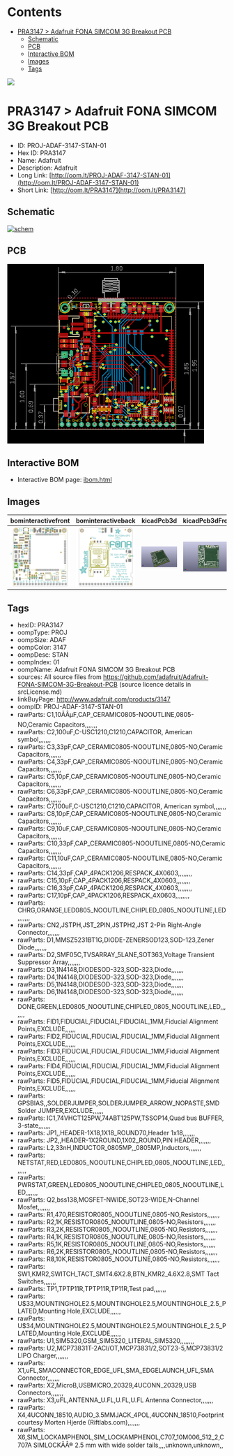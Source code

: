 



Contents
========

* [PRA3147 > Adafruit FONA SIMCOM 3G Breakout PCB](#pra3147--adafruit-fona-simcom-3g-breakout-pcb)
	* [Schematic](#schematic)
	* [PCB](#pcb)
	* [Interactive BOM](#interactive-bom)
	* [Images](#images)
	* [Tags](#tags)
  
![][im]
# PRA3147 > Adafruit FONA SIMCOM 3G Breakout PCB

- ID: PROJ-ADAF-3147-STAN-01
- Hex ID: PRA3147
- Name: Adafruit
- Description: Adafruit
- Long Link: [http://oom.lt/PROJ-ADAF-3147-STAN-01](http://oom.lt/PROJ-ADAF-3147-STAN-01)
- Short Link: [http://oom.lt/PRA3147](http://oom.lt/PRA3147)

## Schematic
  
[![schem](eagleSchemImage.png)](eagleSchemImage.png)
## PCB
  
[![pcb](eagleImage.png)](eagleImage.png)
## Interactive BOM

- Interactive BOM page: [ibom.html](https://htmlpreview.github.io/?https://github.com/oomlout/oomlout_OOMP_projects/blob/main/PROJ-ADAF-3147-STAN-01/kicad/bom/ibom.html)

## Images
  
  

|bominteractivefront|bominteractiveback|kicadPcb3d|kicadPcb3dFront|kicadPcb3dBack|eagleImage|eagleSchemImage|pcbdraw|pcbdrawback|
| :---: | :---: | :---: | :---: | :---: | :---: | :---: | :---: | :---: |
|[![bominteractivefront](bomFront_140.png)](bomFront.png)|[![bominteractiveback](bomBack_140.png)](bomBack.png)|[![kicadPcb3d](kicadPcb3d_140.png)](kicadPcb3d.png)|[![kicadPcb3dFront](kicadPcb3dFront_140.png)](kicadPcb3dFront.png)|[![kicadPcb3dBack](kicadPcb3dBack_140.png)](kicadPcb3dBack.png)|[![eagleImage](eagleImage_140.png)](eagleImage.png)|[![eagleSchemImage](eagleSchemImage_140.png)](eagleSchemImage.png)|[![pcbdraw](pcbdraw_140.png)](pcbdraw.png)|[![pcbdrawback](pcbdrawBack_140.png)](pcbdrawBack.png)|

## Tags

- hexID: PRA3147
- oompType: PROJ
- oompSize: ADAF
- oompColor: 3147
- oompDesc: STAN
- oompIndex: 01
- oompName: Adafruit FONA SIMCOM 3G Breakout PCB
- sources: All source files from https://github.com/adafruit/Adafruit-FONA-SIMCOM-3G-Breakout-PCB (source licence details in srcLicense.md)
- linkBuyPage: http://www.adafruit.com/products/3147
- oompID: PROJ-ADAF-3147-STAN-01
- rawParts: C1,10ÃÂµF,CAP_CERAMIC0805-NOOUTLINE,0805-NO,Ceramic Capacitors,,,,,,,
- rawParts: C2,100uF,C-USC1210,C1210,CAPACITOR, American symbol,,,,,,,
- rawParts: C3,33pF,CAP_CERAMIC0805-NOOUTLINE,0805-NO,Ceramic Capacitors,,,,,,,
- rawParts: C4,33pF,CAP_CERAMIC0805-NOOUTLINE,0805-NO,Ceramic Capacitors,,,,,,,
- rawParts: C5,10pF,CAP_CERAMIC0805-NOOUTLINE,0805-NO,Ceramic Capacitors,,,,,,,
- rawParts: C6,33pF,CAP_CERAMIC0805-NOOUTLINE,0805-NO,Ceramic Capacitors,,,,,,,
- rawParts: C7,100uF,C-USC1210,C1210,CAPACITOR, American symbol,,,,,,,
- rawParts: C8,10pF,CAP_CERAMIC0805-NOOUTLINE,0805-NO,Ceramic Capacitors,,,,,,,
- rawParts: C9,10uF,CAP_CERAMIC0805-NOOUTLINE,0805-NO,Ceramic Capacitors,,,,,,,
- rawParts: C10,33pF,CAP_CERAMIC0805-NOOUTLINE,0805-NO,Ceramic Capacitors,,,,,,,
- rawParts: C11,10uF,CAP_CERAMIC0805-NOOUTLINE,0805-NO,Ceramic Capacitors,,,,,,,
- rawParts: C14,33pF,CAP_4PACK1206,RESPACK_4X0603,,,,,,,,
- rawParts: C15,10pF,CAP_4PACK1206,RESPACK_4X0603,,,,,,,,
- rawParts: C16,33pF,CAP_4PACK1206,RESPACK_4X0603,,,,,,,,
- rawParts: C17,10pF,CAP_4PACK1206,RESPACK_4X0603,,,,,,,,
- rawParts: CHRG,ORANGE,LED0805_NOOUTLINE,CHIPLED_0805_NOOUTLINE,LED,,,,,,,
- rawParts: CN2,JSTPH,JST_2PIN,JSTPH2,JST 2-Pin Right-Angle Connector,,,,,,,
- rawParts: D1,MMSZ5231BT1G,DIODE-ZENERSOD123,SOD-123,Zener Diode,,,,,,,
- rawParts: D2,SMF05C,TVSARRAY_5LANE,SOT363,Voltage Transient Suppressor Array,,,,,,,
- rawParts: D3,1N4148,DIODESOD-323,SOD-323,Diode,,,,,,,
- rawParts: D4,1N4148,DIODESOD-323,SOD-323,Diode,,,,,,,
- rawParts: D5,1N4148,DIODESOD-323,SOD-323,Diode,,,,,,,
- rawParts: D6,1N4148,DIODESOD-323,SOD-323,Diode,,,,,,,
- rawParts: DONE,GREEN,LED0805_NOOUTLINE,CHIPLED_0805_NOOUTLINE,LED,,,,,,,
- rawParts: FID1,FIDUCIAL,FIDUCIAL,FIDUCIAL_1MM,Fiducial Alignment Points,EXCLUDE,,,,,,
- rawParts: FID2,FIDUCIAL,FIDUCIAL,FIDUCIAL_1MM,Fiducial Alignment Points,EXCLUDE,,,,,,
- rawParts: FID3,FIDUCIAL,FIDUCIAL,FIDUCIAL_1MM,Fiducial Alignment Points,EXCLUDE,,,,,,
- rawParts: FID4,FIDUCIAL,FIDUCIAL,FIDUCIAL_1MM,Fiducial Alignment Points,EXCLUDE,,,,,,
- rawParts: FID5,FIDUCIAL,FIDUCIAL,FIDUCIAL_1MM,Fiducial Alignment Points,EXCLUDE,,,,,,
- rawParts: GPSBIAS,,SOLDERJUMPER,SOLDERJUMPER_ARROW_NOPASTE,SMD Solder JUMPER,EXCLUDE,,,,,,
- rawParts: IC1,74VHCT125PW,74ABT125PW,TSSOP14,Quad bus BUFFER, 3-state,,,,,,,
- rawParts: JP1,,HEADER-1X18,1X18_ROUND70,Header 1x18,,,,,,,
- rawParts: JP2,,HEADER-1X2ROUND,1X02_ROUND,PIN HEADER,,,,,,,
- rawParts: L2,33nH,INDUCTOR_0805MP,_0805MP,Inductors,,,,,,,
- rawParts: NETSTAT,RED,LED0805_NOOUTLINE,CHIPLED_0805_NOOUTLINE,LED,,,,,,,
- rawParts: PWRSTAT,GREEN,LED0805_NOOUTLINE,CHIPLED_0805_NOOUTLINE,LED,,,,,,,
- rawParts: Q2,bss138,MOSFET-NWIDE,SOT23-WIDE,N-Channel Mosfet,,,,,,,
- rawParts: R1,470,RESISTOR0805_NOOUTLINE,0805-NO,Resistors,,,,,,,
- rawParts: R2,1K,RESISTOR0805_NOOUTLINE,0805-NO,Resistors,,,,,,,
- rawParts: R3,2K,RESISTOR0805_NOOUTLINE,0805-NO,Resistors,,,,,,,
- rawParts: R4,1K,RESISTOR0805_NOOUTLINE,0805-NO,Resistors,,,,,,,
- rawParts: R5,1K,RESISTOR0805_NOOUTLINE,0805-NO,Resistors,,,,,,,
- rawParts: R6,2K,RESISTOR0805_NOOUTLINE,0805-NO,Resistors,,,,,,,
- rawParts: R8,10K,RESISTOR0805_NOOUTLINE,0805-NO,Resistors,,,,,,,
- rawParts: SW1,KMR2,SWITCH_TACT_SMT4.6X2.8,BTN_KMR2_4.6X2.8,SMT Tact Switches,,,,,,,
- rawParts: TP1,TPTP11R,TPTP11R,TP11R,Test pad,,,,,,,
- rawParts: U$33,MOUNTINGHOLE2.5,MOUNTINGHOLE2.5,MOUNTINGHOLE_2.5_PLATED,Mounting Hole,EXCLUDE,,,,,,
- rawParts: U$34,MOUNTINGHOLE2.5,MOUNTINGHOLE2.5,MOUNTINGHOLE_2.5_PLATED,Mounting Hole,EXCLUDE,,,,,,
- rawParts: U1,SIM5320,GSM_SIM5320_LITERAL,SIM5320,,,,,,,,
- rawParts: U2,MCP73831T-2ACI/OT,MCP73831/2,SOT23-5,MCP73831/2 LIPO Charger,,,,,,,
- rawParts: X1,uFL,SMACONNECTOR_EDGE_UFL,SMA_EDGELAUNCH_UFL,SMA Connector,,,,,,,
- rawParts: X2,MicroB,USBMICRO_20329,4UCONN_20329,USB Connectors,,,,,,,
- rawParts: X3,uFL,ANTENNA_U.FL,U.FL,U.FL Antenna Connector,,,,,,,
- rawParts: X4,4UCONN_18510,AUDIO_3.5MMJACK_4POL,4UCONN_18510,Footprint courtesy Morten Hjerde (Riftlabs.com),,,,,,,
- rawParts: X6,SIM_LOCKAMPHENOL,SIM_LOCKAMPHENOL,C707_10M006_512_2,C707A SIMLOCKÃÂ® 2.5 mm with wide solder tails,,,,unknown,unknown,,



[im]: kicadPcb3d_450.png
